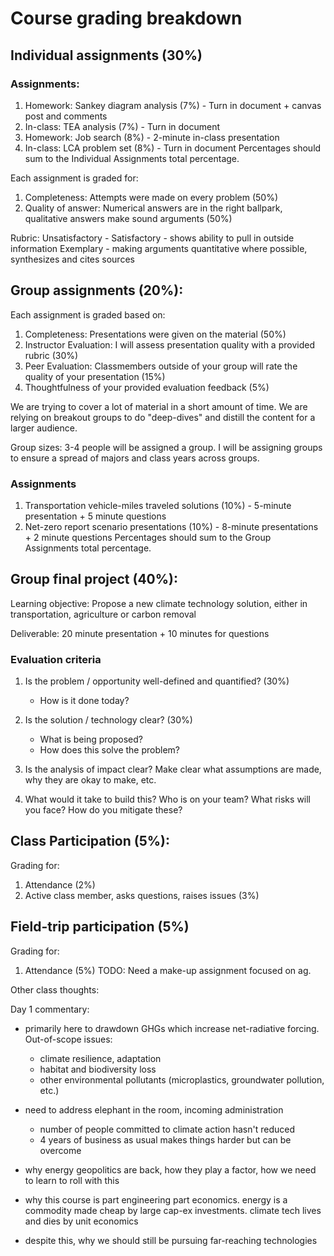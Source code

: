 # Course grading breakdown

## Individual assignments (30%)

### Assignments:
1. Homework: Sankey diagram analysis (7%) - Turn in document + canvas post and comments
2. In-class: TEA analysis (7%) - Turn in document
3. Homework: Job search (8%) - 2-minute in-class presentation
4. In-class: LCA problem set (8%) - Turn in document
Percentages should sum to the Individual Assignments total percentage.

Each assignment is graded for:
1. Completeness: Attempts were made on every problem (50%)
2. Quality of answer: Numerical answers are in the right ballpark, qualitative answers make sound arguments (50%)

Rubric:
Unsatisfactory - 
Satisfactory - shows ability to pull in outside information
Exemplary - making arguments quantitative where possible, synthesizes and cites sources

## Group assignments (20%):
Each assignment is graded based on:
1. Completeness: Presentations were given on the material (50%)
2. Instructor Evaluation: I will assess presentation quality with a provided rubric (30%)
3. Peer Evaluation: Classmembers outside of your group will rate the quality of your presentation (15%)
4. Thoughtfulness of your provided evaluation feedback (5%)

We are trying to cover a lot of material in a short amount of time. We are relying on breakout groups to do "deep-dives" and distill the content for a larger audience.

Group sizes: 3-4 people will be assigned a group. I will be assigning groups to ensure a spread of majors and class years across groups.

### Assignments
1. Transportation vehicle-miles traveled solutions (10%) - 5-minute presentation + 5 minute questions
2. Net-zero report scenario presentations (10%) - 8-minute presentations + 2 minute questions
Percentages should sum to the Group Assignments total percentage.

## Group final project (40%):
Learning objective:
Propose a new climate technology solution, either in transportation, agriculture or carbon removal

Deliverable:
20 minute presentation + 10 minutes for questions

### Evaluation criteria
1. Is the problem / opportunity well-defined and quantified? (30%)
    - How is it done today?
2. Is the solution / technology clear? (30%)
    - What is being proposed?
    - How does this solve the problem?
3. Is the analysis of impact clear? Make clear what assumptions are made, why they are okay to make, etc.

4. What would it take to build this? Who is on your team? What risks will you face? How do you mitigate these?

## Class Participation (5%):
Grading for:
1. Attendance (2%)
2. Active class member, asks questions, raises issues (3%)

## Field-trip participation (5%)
Grading for:
1. Attendance (5%)
TODO: Need a make-up assignment  focused on ag. 

Other class thoughts:

Day 1 commentary:
- primarily here to drawdown GHGs which increase net-radiative forcing. Out-of-scope issues:
    - climate resilience, adaptation
    - habitat and biodiversity loss
    - other environmental pollutants (microplastics, groundwater pollution, etc.)
- need to address elephant in the room, incoming administration
    - number of people committed to climate action hasn't reduced
    - 4 years of business as usual makes things harder but can be overcome

- why energy geopolitics are back, how they play a factor, how we need to learn to roll with this
- why this course is part engineering part economics. energy is a commodity made cheap by large cap-ex investments. climate tech lives and dies by unit economics
- despite this, why we should still be pursuing far-reaching technologies

